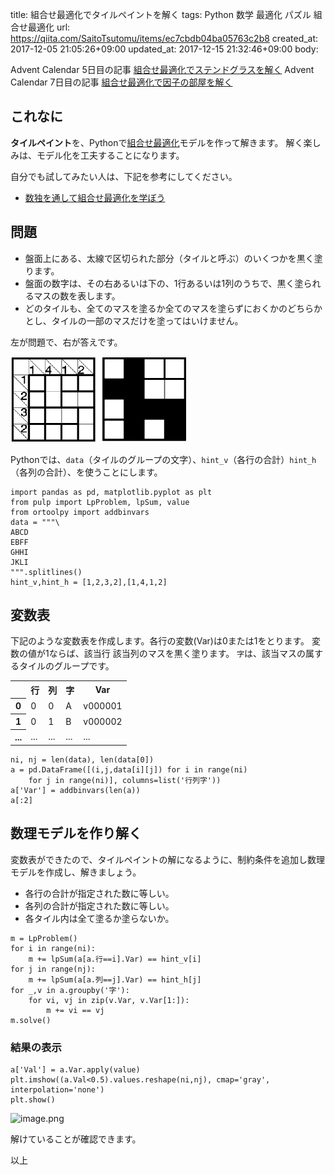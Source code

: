 title: 組合せ最適化でタイルペイントを解く
tags: Python 数学 最適化 パズル 組合せ最適化
url: https://qiita.com/SaitoTsutomu/items/ec7cbdb04ba05763c2b8
created_at: 2017-12-05 21:05:26+09:00
updated_at: 2017-12-15 21:32:46+09:00
body:

Advent Calendar 5日目の記事 [組合せ最適化でステンドグラスを解く](https://qiita.com/SaitoTsutomu/items/12b2562d13543a4180a3)
Advent Calendar 7日目の記事 [組合せ最適化で因子の部屋を解く](https://qiita.com/SaitoTsutomu/items/bf825e14c686e2393c1e)

## これなに

**タイルペイント**を、Pythonで[組合せ最適化](https://qiita.com/SaitoTsutomu/items/bfbf4c185ed7004b5721)モデルを作って解きます。
解く楽しみは、モデル化を工夫することになります。

自分でも試してみたい人は、下記を参考にしてください。

- [数独を通して組合せ最適化を学ぼう](https://qiita.com/SaitoTsutomu/items/bd09190d8a02432b3f16)

## 問題

- 盤面上にある、太線で区切られた部分（タイルと呼ぶ）のいくつかを黒く塗ります。
- 盤面の数字は、その右あるいは下の、1行あるいは1列のうちで、黒く塗られるマスの数を表します。
- どのタイルも、全てのマスを塗るか全てのマスを塗らずにおくかのどちらかとし、タイルの一部のマスだけを塗ってはいけません。

左が問題で、右が答えです。

![](https://raw.githubusercontent.com/SaitoTsutomu/opt4puzzle/master/pic/tile.png)

Pythonでは、`data`（タイルのグループの文字）、`hint_v`（各行の合計）`hint_h`（各列の合計）、を使うことにします。

```py3:python
import pandas as pd, matplotlib.pyplot as plt
from pulp import LpProblem, lpSum, value
from ortoolpy import addbinvars
data = """\
ABCD
EBFF
GHHI
JKLI
""".splitlines()
hint_v,hint_h = [1,2,3,2],[1,4,1,2]
```

## 変数表

下記のような変数表を作成します。各行の変数(Var)は0または1をとります。
変数の値が1ならば、該当行 該当列のマスを黒く塗ります。
`字`は、該当マスの属するタイルのグループです。

<table><tr><th></th><th>行</th><th>列</th><th>字</th><th>Var</th></tr>
<tr><th>0</th><td>0</td><td>0</td><td>A</td><td>v000001</td></tr>
<tr><th>1</th><td>0</td><td>1</td><td>B</td><td>v000002</td></tr>
<tr><th>...</th><td>...</td><td>...</td><td>...</td><td>...</td></tr>
</table>

```py3:python
ni, nj = len(data), len(data[0])
a = pd.DataFrame([(i,j,data[i][j]) for i in range(ni)
    for j in range(ni)], columns=list('行列字'))
a['Var'] = addbinvars(len(a))
a[:2]
```


## 数理モデルを作り解く

変数表ができたので、タイルペイントの解になるように、制約条件を追加し数理モデルを作成し、解きましょう。

- 各行の合計が指定された数に等しい。
- 各列の合計が指定された数に等しい。
- 各タイル内は全て塗るか塗らないか。

```py3:python
m = LpProblem()
for i in range(ni):
    m += lpSum(a[a.行==i].Var) == hint_v[i]
for j in range(nj):
    m += lpSum(a[a.列==j].Var) == hint_h[j]
for _,v in a.groupby('字'):
    for vi, vj in zip(v.Var, v.Var[1:]):
        m += vi == vj
m.solve()
```

### 結果の表示

```py3:python
a['Val'] = a.Var.apply(value)
plt.imshow((a.Val<0.5).values.reshape(ni,nj), cmap='gray', interpolation='none')
plt.show()
```

![image.png](https://qiita-image-store.s3.amazonaws.com/0/13955/55aa346d-4db1-b6de-6a6f-fada3f9f9ce2.png)

解けていることが確認できます。

以上

